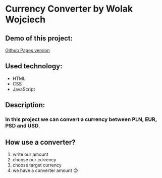 # Currency Converter by Wolak Wojciech

## Demo of this project:

[Github Pages version](https://wojciech9142.github.io/currency-converter/)

## Used technology:

- HTML 
- CSS
- JavaScript

## Description:

### In this project we can convert a currency between PLN, EUR, PSD and USD. 

## How use a converter?

1. write our amount 
2. choose our currency
3. choose target currency
4. we have a converter amount 😊